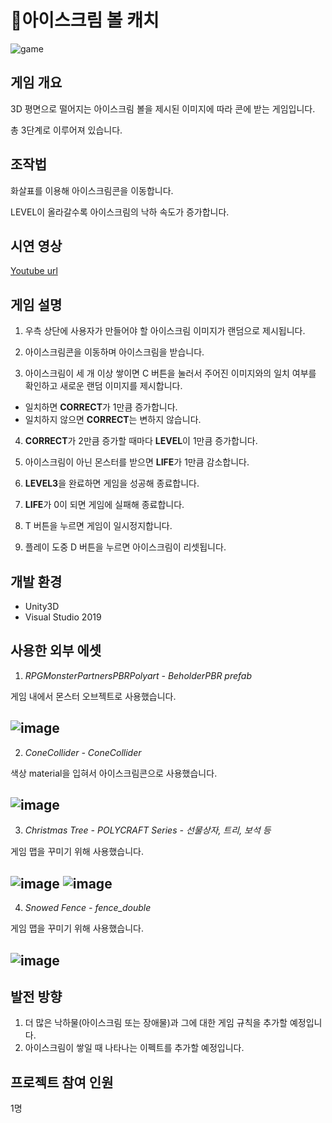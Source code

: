 # 🍦아이스크림 볼 캐치

![game](https://user-images.githubusercontent.com/77602511/105016073-8eed5200-5a85-11eb-8e37-f3162b23bf06.png)

## 게임 개요
3D 평면으로 떨어지는 아이스크림 볼을 제시된 이미지에 따라 콘에 받는 게임입니다.

총 3단계로 이루어져 있습니다.

## 조작법
화살표를 이용해 아이스크림콘을 이동합니다.

LEVEL이 올라갈수록 아이스크림의 낙하 속도가 증가합니다.

## 시연 영상
[Youtube url](https://youtu.be/0vylodXlG1g)

## 게임 설명
1. 우측 상단에 사용자가 만들어야 할 아이스크림 이미지가 랜덤으로 제시됩니다.

2. 아이스크림콘을 이동하며 아이스크림을 받습니다.

3. 아이스크림이 세 개 이상 쌓이면 C 버튼을 눌러서 주어진 이미지와의 일치 여부를 확인하고 새로운 랜덤 이미지를 제시합니다.
+ 일치하면 **CORRECT**가 1만큼 증가합니다.
+ 일치하지 않으면 **CORRECT**는 변하지 않습니다.

4. **CORRECT**가 2만큼 증가할 때마다 **LEVEL**이 1만큼 증가합니다.

5. 아이스크림이 아닌 몬스터를 받으면 **LIFE**가 1만큼 감소합니다.

6. **LEVEL3**을 완료하면 게임을 성공해 종료합니다.

7. **LIFE**가 0이 되면 게임에 실패해 종료합니다.

8. T 버튼을 누르면 게임이 일시정지합니다.

9. 플레이 도중 D 버튼을 누르면 아이스크림이 리셋됩니다.

## 개발 환경
+ Unity3D
+ Visual Studio 2019

## 사용한 외부 에셋
1. _RPGMonsterPartnersPBRPolyart - BeholderPBR prefab_

게임 내에서 몬스터 오브젝트로 사용했습니다.

![image](https://user-images.githubusercontent.com/77602511/105014506-decb1980-5a83-11eb-8bd4-c2dceaba61d1.png)
---
2. _ConeCollider - ConeCollider_

색상 material을 입혀서 아이스크림콘으로 사용했습니다.

![image](https://user-images.githubusercontent.com/77602511/105014646-05895000-5a84-11eb-9e5f-2a0eaa6a4ca0.png)
---
3. _Christmas Tree - POLYCRAFT Series - 선물상자, 트리, 보석 등_

게임 맵을 꾸미기 위해 사용했습니다.

![image](https://user-images.githubusercontent.com/77602511/105014688-120da880-5a84-11eb-8251-e1d16ed1d474.png)
![image](https://user-images.githubusercontent.com/77602511/105014702-15a12f80-5a84-11eb-956a-173550e8c4cf.png)
---
4. _Snowed Fence - fence_double_

게임 맵을 꾸미기 위해 사용했습니다.

![image](https://user-images.githubusercontent.com/77602511/105014728-1cc83d80-5a84-11eb-8009-d9d478e061bb.png)
---


## 발전 방향
1. 더 많은 낙하물(아이스크림 또는 장애물)과 그에 대한 게임 규칙을 추가할 예정입니다.
2. 아이스크림이 쌓일 때 나타나는 이펙트를 추가할 예정입니다.

## 프로젝트 참여 인원
1명

